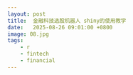 ```yaml
---
layout: post
title:  金融科技选股机器人 shiny的使用教学
date:   2025-08-26 09:01:00 +0800
image: 08.jpg
tags: 
    - r
    - fintech
    - financial
---
```


